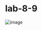 # lab-8-9

![image](https://user-images.githubusercontent.com/90250480/147139368-2a8236e4-9001-433a-8043-78132352462f.png)
